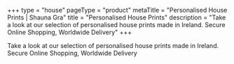 +++
type = "house"
pageType = "product"
metaTitle = "Personalised House Prints | Shauna Gra"
title = "Personalised House Prints"
description = "Take a look at our selection of personalised house prints made in Ireland. Secure Online Shopping, Worldwide Delivery"
+++

Take a look at our selection of personalised house prints made in Ireland. Secure Online Shopping, Worldwide Delivery
